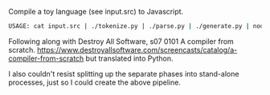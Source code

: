 Compile a toy language (see input.src) to Javascript.

```bash
USAGE: cat input.src | ./tokenize.py | ./parse.py | ./generate.py | node
```

Following along with Destroy All Software, s07 0101 A compiler from scratch.
https://www.destroyallsoftware.com/screencasts/catalog/a-compiler-from-scratch
but translated into Python.

I also couldn't resist splitting up the separate phases into stand-alone
processes, just so I could create the above pipeline.

